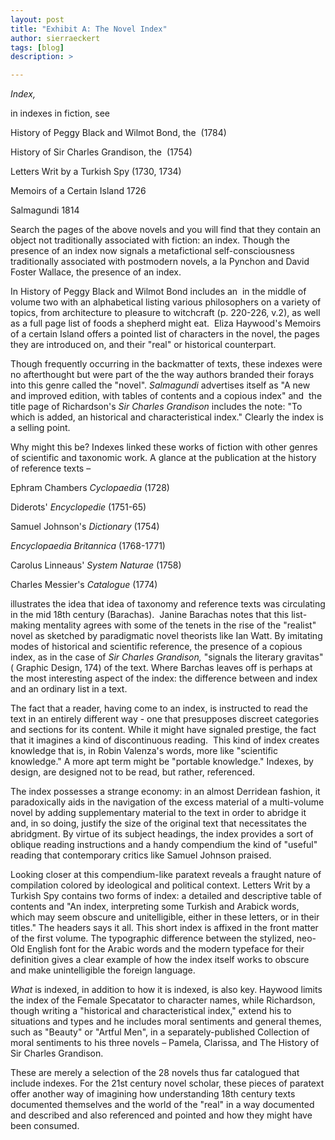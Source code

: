 ```yaml
---
layout: post
title: "Exhibit A: The Novel Index"
author: sierraeckert
tags: [blog]
description: >

---
```


_Index,_

in indexes in fiction, see

History of Peggy Black and Wilmot Bond, the  (1784)

History of Sir Charles Grandison, the  (1754)

Letters Writ by a Turkish Spy (1730, 1734)

Memoirs of a Certain Island 1726

Salmagundi 1814

Search the pages of the above novels and you will find that they contain an object not traditionally associated with fiction: an index. Though the presence of an index now signals a metafictional self-consciousness traditionally associated with postmodern novels, a la Pynchon and David Foster Wallace, the presence of an index.

In History of Peggy Black and Wilmot Bond includes an  in the middle of volume two with an alphabetical listing various philosophers on a variety of topics, from architecture to pleasure to witchcraft (p. 220-226, v.2), as well as a full page list of foods a shepherd might eat.  Eliza Haywood's Memoirs of a certain Island offers a pointed list of characters in the novel, the pages they are introduced on, and their "real" or historical counterpart.

Though frequently occurring in the backmatter of texts, these indexes were no afterthought but were part of the the way authors branded their forays into this genre called the "novel". _Salmagundi_ advertises itself as "A new and improved edition, with tables of contents and a copious index" and  the title page of Richardson's _Sir Charles Grandison_ includes the note: "To which is added, an historical and characteristical index." Clearly the index is a selling point.

Why might this be? Indexes linked these works of fiction with other genres of scientific and taxonomic work. A glance at the publication at the history of reference texts –

Ephram Chambers _Cyclopaedia_ (1728)

Diderots' _Encyclopedie_ (1751-65)

Samuel Johnson's _Dictionary_ (1754)

_Encyclopaedia Britannica_ (1768-1771)

Carolus Linneaus' _System Naturae_ (1758)

Charles Messier's _Catalogue_ (1774)

illustrates the idea that idea of taxonomy and reference texts was circulating in the mid 18th century (Barachas).  Janine Barachas notes that this list-making mentality agrees with some of the tenets in the rise of the "realist" novel as sketched by paradigmatic novel theorists like Ian Watt. By imitating modes of historical and scientific reference, the presence of a copious index, as in the case of _Sir Charles Grandison,_ "signals the literary gravitas" ( Graphic Design, 174) of the text. Where Barchas leaves off is perhaps at the most interesting aspect of the index: the difference between and index and an ordinary list in a text.

The fact that a reader, having come to an index, is instructed to read the text in an entirely different way - one that presupposes discreet categories and sections for its content. While it might have signaled prestige, the fact that it imagines a kind of discontinuous reading.  This kind of index creates knowledge that is, in Robin Valenza's words, more like "scientific knowledge." A more apt term might be "portable knowledge." Indexes, by design, are designed not to be read, but rather, referenced.

The index possesses a strange economy: in an almost Derridean fashion, it paradoxically aids in the navigation of the excess material of a multi-volume novel by adding supplementary material to the text in order to abridge it and, in so doing, justify the size of the original text that necessitates the abridgment. By virtue of its subject headings, the index provides a sort of oblique reading instructions and a handy compendium the kind of "useful" reading that contemporary critics like Samuel Johnson praised.

Looking closer at this compendium-like paratext reveals a fraught nature of compilation colored by ideological and political context. Letters Writ by a Turkish Spy contains two forms of index: a detailed and descriptive table of contents and "An index, interpreting some Turkish and Arabick words, which may seem obscure and unitelligible, either in these letters, or in their titles." The headers says it all. This short index is affixed in the front matter of the first volume. The typographic difference between the stylized, neo-Old English font for the Arabic words and the modern typeface for their definition gives a clear example of how the index itself works to obscure and make unintelligible the foreign language.

_What_ is indexed, in addition to how it is indexed, is also key. Haywood limits the index of the Female Specatator to character names, while Richardson, though writing a "historical and characteristical index," extend his to situations and types and he includes moral sentiments and general themes, such as "Beauty" or "Artful Men", in a separately-published Collection of moral sentiments to his three novels – Pamela, Clarissa, and The History of Sir Charles Grandison.

These are merely a selection of the 28 novels thus far catalogued that include indexes. For the 21st century novel scholar, these pieces of paratext offer another way of imagining how understanding 18th century texts documented themselves and the world of the "real" in a way documented and described and also referenced and pointed and how they might have been consumed.
